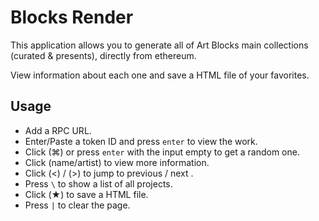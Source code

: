 # Blocks Render

This application allows you to generate all of Art Blocks main collections (curated & presents), directly from ethereum.

View information about each one and save a HTML file of your favorites.

## Usage

- Add a RPC URL.
- Enter/Paste a token ID and press `enter` to view the work.
- Click (⌘) or press `enter` with the input empty to get a random one.
- Click (name/artist) to view more information.
- Click (<) / (>) to jump to previous / next .
- Press `\` to show a list of all projects.
- Click (★) to save a HTML file.
- Press `|` to clear the page.

